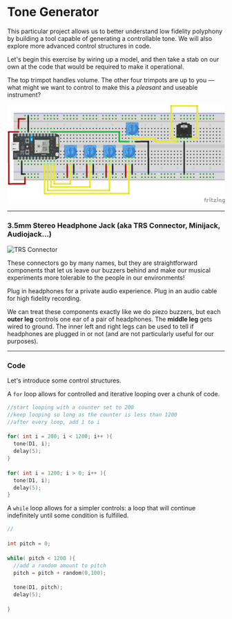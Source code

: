 # Tone Generator

This particular project allows us to better understand low fidelity polyphony by building a tool capable of generating a controllable tone. We will also explore more advanced control structures in code.

Let's begin this exercise by wiring up a model, and then take a stab on our own at the code that would be required to make it operational.

The top trimpot handles volume. The other four trimpots are up to you — what might we want to control to make this a *pleasant* and useable instrument?

![tone generator](tone_generator.png)

-----

### 3.5mm Stereo Headphone Jack (aka TRS Connector, Minijack, Audiojack...)

![TRS Connector](https://cdn-shop.adafruit.com/970x728/1699-00.jpg)

These connectors go by many names, but they are straightforward components that let us leave our buzzers behind and make our musical experiments more tolerable to the people in our environments! 

Plug in headphones for a private audio experience. Plug in an audio cable for high fidelity recording.

We can treat these components exactly like we do piezo buzzers, but each **outer leg** controls one ear of a pair of headphones. The **middle leg** gets wired to ground. The inner left and right legs can be used to tell if headphones are plugged in or not (and are not particularly useful for our purposes).

-----

### Code

Let's introduce some control structures.

A `for` loop allows for controlled and iterative looping over a chunk of code.

```c
//start looping with a counter set to 200
//keep looping so long as the counter is less than 1200
//after every loop, add 1 to i

for( int i = 200; i < 1200; i++ ){
  tone(D1, i);
  delay(5);
}

for( int i = 1200; i > 0; i++ ){
  tone(D1, i);
  delay(5);
}

```

A `while` loop allows for a simpler controls: a loop that will continue indefinitely until some condition is fulfilled.

```c
//

int pitch = 0;

while( pitch < 1200 ){
  //add a random amount to pitch
  pitch = pitch + random(0,100);

  tone(D1, pitch);
  delay(5);

}
```

